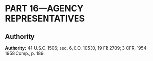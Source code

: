 # PART 16—AGENCY REPRESENTATIVES


## Authority

**Authority:** 44 U.S.C. 1506; sec. 6, E.O. 10530, 19 FR 2709; 3 CFR, 1954-1958 Comp., p. 189. 


